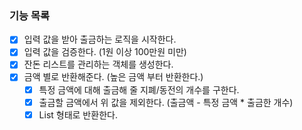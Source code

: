 ### 기능 목록
- [X] 입력 값을 받아 출금하는 로직을 시작한다.
- [X] 입력 값을 검증한다. (1원 이상 100만원 미만)
- [X] 잔돈 리스트를 관리하는 객체를 생성한다.
- [X] 금액 별로 반환해준다. (높은 금액 부터 반환한다.)
  - [X] 특정 금액에 대해 출금해 줄 지폐/동전의 개수를 구한다.
  - [X] 출금할 금액에서 위 값을 제외한다. (출금액 - 특정 금액 * 출금한 개수)
  - [X] List 형태로 반환한다.
